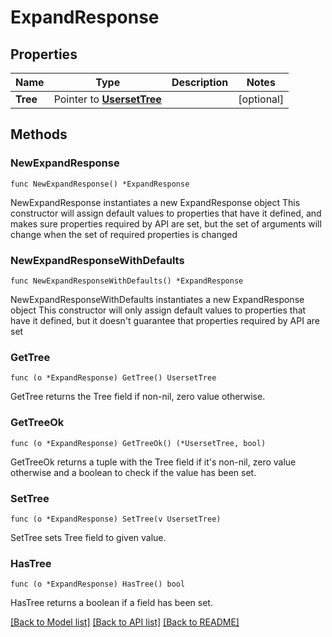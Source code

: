 # ExpandResponse

## Properties

Name | Type | Description | Notes
------------ | ------------- | ------------- | -------------
**Tree** | Pointer to [**UsersetTree**](UsersetTree.md) |  | [optional] 

## Methods

### NewExpandResponse

`func NewExpandResponse() *ExpandResponse`

NewExpandResponse instantiates a new ExpandResponse object
This constructor will assign default values to properties that have it defined,
and makes sure properties required by API are set, but the set of arguments
will change when the set of required properties is changed

### NewExpandResponseWithDefaults

`func NewExpandResponseWithDefaults() *ExpandResponse`

NewExpandResponseWithDefaults instantiates a new ExpandResponse object
This constructor will only assign default values to properties that have it defined,
but it doesn't guarantee that properties required by API are set

### GetTree

`func (o *ExpandResponse) GetTree() UsersetTree`

GetTree returns the Tree field if non-nil, zero value otherwise.

### GetTreeOk

`func (o *ExpandResponse) GetTreeOk() (*UsersetTree, bool)`

GetTreeOk returns a tuple with the Tree field if it's non-nil, zero value otherwise
and a boolean to check if the value has been set.

### SetTree

`func (o *ExpandResponse) SetTree(v UsersetTree)`

SetTree sets Tree field to given value.

### HasTree

`func (o *ExpandResponse) HasTree() bool`

HasTree returns a boolean if a field has been set.


[[Back to Model list]](../README.md#documentation-for-models) [[Back to API list]](../README.md#documentation-for-api-endpoints) [[Back to README]](../README.md)


